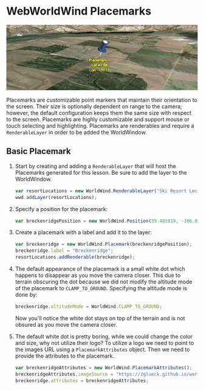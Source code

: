 <style>
    iframe {
        width: 100 vw;
        height: 700px;
    }
</style>
# WebWorldWind Placemarks

![Placemark Example](../../resources/images/placemark.png)

Placemarks are customizable point markers that maintain their orientation to the screen. Their size is optionally dependent on range to the camera; however, the default configuration keeps them the same size with respect to the screen. Placemarks are highly customizable and support mouse or touch selecting and highlighting. Placemarks are renderables and require a `RenderableLayer` in order to be added the WorldWindow.

## Basic Placemark

1. Start by creating and adding a `RenderableLayer` that will host the Placemarks generated for this lesson. Be sure to add the layer to the WorldWindow.
    
    ```javascript
    var resortLocations = new WorldWind.RenderableLayer("Ski Resort Locations");
    wwd.addLayer(resortLocations);
    ```
    
2. Specify a position for the placemark:

    ```javascript
    var breckenridgePosition = new WorldWind.Position(39.481019, -106.045398, 0);
    ```
    
3. Create a placemark with a label and add it to the layer:

    ```javascript
    var breckenridge = new WorldWind.Placemark(breckenridgePosition);
    breckenridge.label = "Breckenridge";
    resortLocations.addRenderable(breckenridge);
    ```
    
    <script async src="//jsfiddle.net/nasazach/5uz10mxc/2/embed/"></script>
    
4. The default appearance of the placemark is a small white dot which happens to disappear as you move the camera closer. This due to terrain obscuring the dot because we did not modify the altitude mode of the placemark to `CLAMP_TO_GROUND`. Specifying the altitude mode is done by:

    ```javascript
    breckenridge.altitudeMode = WorldWind.CLAMP_TO_GROUND;
    ```
  
    Now you'll notice the white dot stays on top of the terrain and is not obsured as you move the camera closer.
    
5. The default white dot is pretty boring, while we could change the color and size, why not utilize their logo? To utilize a logo we need to point to the images URL using a `PlacemarkAttributes` object. Then we need to provide the attributes to the placemark.

    ```javascript
    var breckenridgeAttributes = new WorldWind.PlacemarkAttributes();
    breckenridgeAttributes.imageSource = "https://zglueck.github.io/workshop-demo/resources/images/breckenridge-logo.png";
    breckenridge.attributes = breckenridgeAttributes;
    ```
    
    